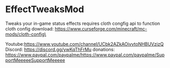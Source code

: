 # EffectTweaksMod
Tweaks your in-game status effects
requires cloth congfig api to function
cloth config download: https://www.curseforge.com/minecraft/mc-mods/cloth-config\

Youtube:https://www.youtube.com/channel/UCbk2AZkAOivvtoNHBUVzizQ
Discord: https://discord.gg/ywKqThFrMu
donations: https://www.paypal.com/paypalme/https://www.paypal.com/paypalme/SupportMeeeeeSupportMeeeee
